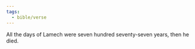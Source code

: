 ```yaml
---
tags:
  - bible/verse
---
```

All the days of Lamech were seven hundred seventy-seven years, then he died.